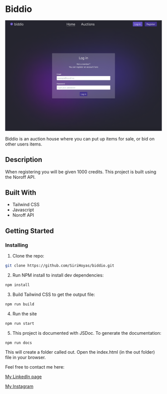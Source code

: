 # Biddio

![image](/src/img/thumbnail.png)

Biddio is an auction house where you can put up items for sale, or bid on other users items.

## Description

When registering you will be given 1000 credits. This project is built using the Noroff API.

## Built With

- Tailwind CSS
- Javascript
- Noroff API

## Getting Started

### Installing

1. Clone the repo:

```bash
git clone https://github.com/SiriHoyas/biddio.git
```

2. Run NPM install to install dev dependencies:

```bash
npm install
```

3. Build Tailwind CSS to get the output file:

```bash
npm run build
```

4. Run the site

```bash
npm run start
```

5. This project is documented with JSDoc. To generate the documentation:

```bash
npm run docs
```

This will create a folder called out. Open the index.html (in the out folder) file in your browser.

Feel free to contact me here:

[My LinkedIn page](https://www.linkedin.com/in/siri-h%C3%B8y%C3%A5s-2bb74b1a2/)

[My Instagram](https://www.instagram.com/sirihoyas/)
